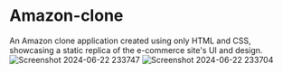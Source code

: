 # Amazon-clone
An Amazon clone application created using only HTML and CSS, showcasing a static replica of the e-commerce site's UI and design.
![Screenshot 2024-06-22 233747](https://github.com/Rishavrajsah/Amazon-clone/assets/160862950/083534a0-450d-4306-8f6b-9d8fe28126c9)
![Screenshot 2024-06-22 233704](https://github.com/Rishavrajsah/Amazon-clone/assets/160862950/5e7a4814-ff07-45b4-96d4-f61be49be82b)
